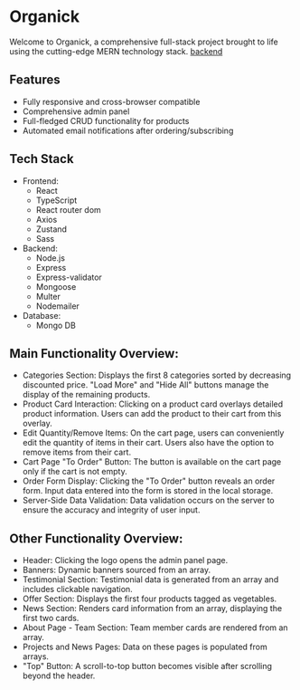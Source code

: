 # Organick

Welcome to Organick, a comprehensive full-stack project brought to life using the cutting-edge MERN technology stack.
[backend](https://github.com/Sukhykh/organick-mern-backend)

## Features

* Fully responsive and cross-browser compatible
* Comprehensive admin panel
* Full-fledged CRUD functionality for products
* Automated email notifications after ordering/subscribing

##  Tech Stack

* Frontend: 
    * React
    * TypeScript
    * React router dom
    * Axios
    * Zustand
    * Sass
* Backend:
    * Node.js
    * Express
    * Express-validator
    * Mongoose
    * Multer
    * Nodemailer
* Database:
    * Mongo DB

## Main Functionality Overview:

* Categories Section: Displays the first 8 categories sorted by decreasing discounted price. "Load More" and "Hide All" buttons manage the display of the remaining products.
* Product Card Interaction: Clicking on a product card overlays detailed product information. Users can add the product to their cart from this overlay.
* Edit Quantity/Remove Items: On the cart page, users can conveniently edit the quantity of items in their cart. Users also have the option to remove items from their cart.
* Cart Page "To Order" Button: The button is available on the cart page only if the cart is not empty.
* Order Form Display: Clicking the "To Order" button reveals an order form. Input data entered into the form is stored in the local storage.
* Server-Side Data Validation: Data validation occurs on the server to ensure the accuracy and integrity of user input.


## Other Functionality Overview:

* Header: Clicking the logo opens the admin panel page.
* Banners: Dynamic banners sourced from an array.
* Testimonial Section: Testimonial data is generated from an array and includes clickable navigation.
* Offer Section: Displays the first four products tagged as vegetables.
* News Section: Renders card information from an array, displaying the first two cards.
* About Page - Team Section: Team member cards are rendered from an array.
* Projects and News Pages: Data on these pages is populated from arrays.
* "Top" Button: A scroll-to-top button becomes visible after scrolling beyond the header.
